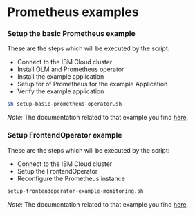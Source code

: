 # Prometheus examples

### Setup the basic Prometheus example

These are the steps which will be executed by the script:

* Connect to the IBM Cloud cluster
* Install OLM and Prometheus operator
* Install the example application
* Setup for of Prometheus for the example Application
* Verify the example application

```sh
sh setup-basic-prometheus-operator.sh
```

_Note:_ The documentation related to that example you find [here](https://github.com/prometheus-operator/prometheus-operator/blob/main/Documentation/user-guides/getting-started.md).

### Setup FrontendOperator example

These are the steps which will be executed by the script:

* Connect to the IBM Cloud cluster
* Setup the FrontendOperator 
* Reconfigure the Prometheus instance

```sh
setup-frontendoperator-example-monitoring.sh
```

_Note:_ The documentation related to that example you find [here](https://wp.me/paelj4-1iv).

